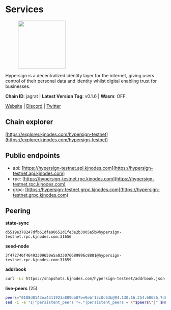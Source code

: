 # Services

<figure><img src="https://raw.githubusercontent.com/kj89/testnet_manuals/main/pingpub/logos/hypersign.png" width="150" alt=""><figcaption></figcaption></figure>

Hypersign is a decentralized identity layer for the internet, giving  users control of their personal data and identity whilst digital  enabling trust for businesses.

**Chain ID**: jagrat | **Latest Version Tag**: v0.1.6 | **Wasm**: OFF

[Website](https://hypersign.id) | [Discord](https://discord.gg/DmuUjMrHVw) | [Twitter](https://twitter.com/hypersignchain)




## Chain explorer
[https://explorer.kjnodes.com/hypersign-testnet](https://explorer.kjnodes.com/hypersign-testnet)

## Public endpoints

* api: [https://hypersign-testnet.api.kjnodes.com](https://hypersign-testnet.api.kjnodes.com)
* rpc: [https://hypersign-testnet.rpc.kjnodes.com](https://hypersign-testnet.rpc.kjnodes.com)
* grpc: [https://hypersign-testnet.grpc.kjnodes.com](https://hypersign-testnet.grpc.kjnodes.com)

## Peering

**state-sync**

```text
d5519e378247dfb61dfe90652d1fe3e2b3005a5b@hypersign-testnet.rpc.kjnodes.com:31656
```

**seed-node**

```text
3f472746f46493309650e5a033076689996c8881@hypersign-testnet.rpc.kjnodes.com:31659
```

**addrbook**
```bash
curl -Ls https://snapshots.kjnodes.com/hypersign-testnet/addrbook.json > $HOME/.hid-node/config/addrbook.json
```

**live-peers** (25)
```bash
peers="0188d0143ea4311923a809bb07ee9ebf13c0c63b@94.130.16.254:60656,7d85caec437cc8c0a504d6ab3b18fd07c173b2fb@94.130.219.37:26001,5e4fc955b23ab00f6a07cb6d56e89aafac0c85ff@167.86.85.122:26656,620478e35ba6740f0afb2a0dd6ca9b34765bc60e@65.109.30.12:60856,2641ddcf28d8adf448edb573de1efba0b6971d9e@178.154.222.128:26656,ce6686036f6554deb0490103dcc201172e7c3f2f@81.0.220.131:26656,934324c3b4318d8438954d19a82673a3d218951b@142.132.209.236:10956,d5519e378247dfb61dfe90652d1fe3e2b3005a5b@65.109.68.190:31656,1e3f0aeb6f2a2017b122af2461a75c9695790954@65.108.233.109:10956,7ac746f53266043a92a05db06d1306b4e5f7e7c8@65.109.112.20:11014,62c3f3e5214495593ad204f3c6cd879f3f4ed6a9@5.9.79.121:26656,fbc7ce82f02e24257395dc0310ad2921ea61e199@65.109.92.148:61156,1de2abae74a4c5fd7d96d9869ef02187f81498f0@134.209.238.66:26656,bd2ae9f1c42183104719f7c44be078bb7d282a61@65.109.92.241:11056,610843eda2f0388cb8e75917e8c1f63350bd3bd1@154.26.131.130:16656,eaf27acc810a3d6728dde972ebad26810cce0ae6@65.108.229.233:26656,c5d8ad1f942cd9b9839f65a6543c460bfa1af161@38.242.221.205:26656,4e08d5b0cb43c8d5ffc42987a5166bab2a04a93b@65.109.92.240:21066,9876d1b1e5b5968c1c729559325dd909f93c1d34@65.108.238.61:56656,efcb16ec33d8e6233d1068fff679c6fd64bf5802@65.108.225.158:10956,0c6758a3f4554bbc67da73993bbb697764c5c534@38.242.142.227:26656,e003e628d5c748f2445f1731af20d461f585e7a5@182.253.224.66:12656,de1f980cc59bdb2457202768d4b4d964d783789e@167.235.21.165:36656,1380864bb38481fef4b2358026a5ed53fc027679@95.214.52.206:26656,a3f3d6dba11bfe080693938666064b2324fbaccf@88.99.164.158:11056"
sed -i -e "s|^persistent_peers *=.*|persistent_peers = \"$peers\"|" $HOME/.hid-node/config/config.toml
```
